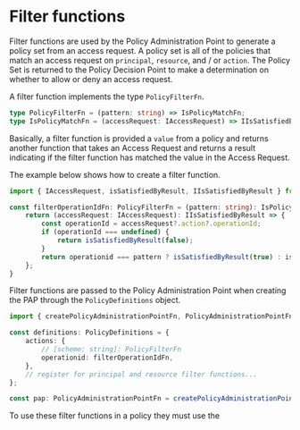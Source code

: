 # Filter functions

Filter functions are used by the Policy Administration Point to generate a policy
set from an access request. A policy set is all of the policies that match an
access request on ```principal```, ```resource```, and / or ```action```. The
Policy Set is returned to the Policy Decision Point to make a determination on
whether to allow or deny an access request.

A filter function implements the type ```PolicyFilterFn```.

```typescript
type PolicyFilterFn = (pattern: string) => IsPolicyMatchFn;
type IsPolicyMatchFn = (accessRequest: IAccessRequest) => IIsSatisfiedByResult;
```

Basically, a filter function is provided a ```value``` from a policy and returns
another function that takes an Access Request and returns a result indicating
if the filter function has matched the value in the Access Request.

The example below shows how to create a filter function.

```typescript
import { IAccessRequest, isSatisfiedByResult, IIsSatisfiedByResult } from '@dalane/access-control';

const filterOperationIdFn: PolicyFilterFn = (pattern: string): IsPolicyMatchFn => {
	return (accessRequest: IAccessRequest): IIsSatisfiedByResult => {
		const operationId = accessRequest?.action?.operationId;
		if (operationId === undefined) {
			return isSatisfiedByResult(false);
		}
		return operationid === pattern ? isSatisfiedByResult(true) : isSatisfiedByResult(false);
	};
}
```

Filter functions are passed to the Policy Administration Point when creating the
PAP through the ```PolicyDefinitions``` object.

```typescript
import { createPolicyAdministrationPointFn, PolicyAdministrationPointFn, PolicyDefinitions } from '@dalane/access-control';

const definitions: PolicyDefinitions = {
	actions: {
		// [scheme: string]: PolicyFilterFn
		operationid: filterOperationIdFn,
	},
	// register for principal and resource filter functions...
};

const pap: PolicyAdministrationPointFn = createPolicyAdministrationPointFn(policies, definitions);

```

To use these filter functions in a policy they must use the
